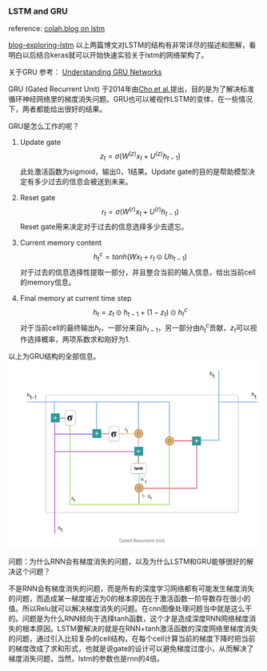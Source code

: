 ### LSTM and GRU

reference:
[colah.blog on lstm](https://colah.github.io/posts/2015-08-Understanding-LSTMs/)

[blog-exploring-lstm](http://blog.echen.me/2017/05/30/exploring-lstms/)
以上两篇博文对LSTM的结构有非常详尽的描述和图解，看明白以后结合keras就可以开始快速实验关于lstm的网络架构了。

关于GRU
参考：
[Understanding GRU Networks](https://towardsdatascience.com/understanding-gru-networks-2ef37df6c9be)

GRU (Gated Recurrent Unit) 于2014年由[Cho.et al.](https://arxiv.org/pdf/1406.1078v3.pdf)提出，目的是为了解决标准循环神经网络里的梯度消失问题。GRU也可以被视作LSTM的变体，在一些情况下，两者都能给出很好的结果。

GRU是怎么工作的呢？

1. Update gate
$$z_t = \sigma (W^{(z)}x_t + U^{(z)}h_{t-1})$$
此处激活函数为sigmoid，输出0，1结果。Update gate的目的是帮助模型决定有多少过去的信息会被送到未来。

2. Reset gate
$$r_t = \sigma (W^{(r)}x_t + U^{(r)}h_{t-1})$$
Reset gate用来决定对于过去的信息选择多少去遗忘。

3. Current memory content
$$h^c_t = tanh(Wx_t + r_t\odot Uh_{t-1})$$
对于过去的信息选择性提取一部分，并且整合当前的输入信息，给出当前cell的memory信息。

4. Final memory at current time step
$$h_t = z_t\odot h_{t-1} + (1-z_t)\odot h^c_t$$
对于当前cell的最终输出$h_t$，一部分来自$h_{t-1}$，另一部分由$h^c_t$贡献，$z_t$可以视作选择概率，两项系数求和刚好为1.

以上为GRU结构的全部信息。
![GRU cell](./GRU.png)

问题：为什么RNN会有梯度消失的问题，以及为什么LSTM和GRU能够很好的解决这个问题？

不是RNN会有梯度消失的问题，而是所有的深度学习网络都有可能发生梯度消失的问题，而造成某一梯度接近为0的根本原因在于激活函数一阶导数存在很小的值。所以Relu就可以解决梯度消失的问题。在cnn图像处理问题当中就是这么干的。问题是为什么RNN倾向于选择tanh函数，这个才是造成深度RNN网络梯度消失的根本原因。LSTM要解决的就是在RNN+tanh激活函数的深度网络里梯度消失的问题，通过引入比较复杂的cell结构，在每个cell计算当前的梯度下降时把当前的梯度改成了求和形式，也就是说gate的设计可以避免梯度过度小，从而解决了梯度消失问题，当然，lstm的参数也是rnn的4倍。